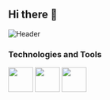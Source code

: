 ## Hi there 👋

![Header](https://github.com/theRealFr13nd/theRealFr13nd/blob/main/static/terminal.gif "Header")


### Technologies and Tools
<img src="https://github.com/theRealFr13nd/theRealFr13nd/blob/main/static/python.svg" width=50 height=50>
<img src="https://github.com/theRealFr13nd/theRealFr13nd/blob/main/static/csharp.svg" width=50 height=50>
<img src="https://github.com/theRealFr13nd/theRealFr13nd/blob/main/static/go.svg" width=50 height=50>
<!--


Here are some ideas to get you started:

- 🔭 I’m currently working on ...
- 🌱 I’m currently learning ...
- 👯 I’m looking to collaborate on ...
- 🤔 I’m looking for help with ...
- 💬 Ask me about ...
- 📫 How to reach me: ...
- 😄 Pronouns: ...
- ⚡ Fun fact: ...
-->

